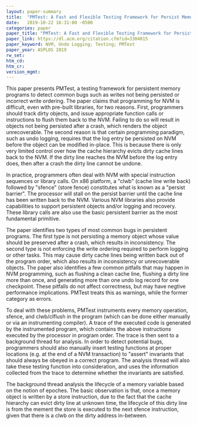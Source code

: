 ```yaml
---
layout: paper-summary
title:  "PMTest: A Fast and Flexible Testing Framework for Persist Memory Programs"
date:   2019-10-22 16:31:00 -0500
categories: paper
paper_title: "PMTest: A Fast and Flexible Testing Framework for Persist Memory Programs"
paper_link: https://dl.acm.org/citation.cfm?id=3304015
paper_keyword: NVM, Undo Logging; Testing; PMTest
paper_year: ASPLOS 2019
rw_set: 
htm_cd: 
htm_cr: 
version_mgmt: 
---
```


This paper presents PMTest, a testing framework for persistent memory programs to detect common bugs such as writes
not being persisted or incorrect write ordering. The paper claims that programming for NVM is difficult, even with pre-built
libraries, for two reasons. First, programmers should track dirty objects, and issue appropriate function calls or instructions
to flush them back to the NVM. Failing to do so will result in objects not being persisted after a crash, which renders the 
object unrecoverable. The second reason is that certain programming paradigm, such as undo logging, requires that the log
entry be persisted on NVM before the object can be modified in-place. This is because there is only very limited control 
over how the cache hierarchy evicts dirty cache lines back to the NVM. If the dirty line reaches the NVM before the log entry
does, then after a crash the dirty line cannot be undone. 

In practice, programmers often deal with NVM with special instruction sequences or library calls. On x86 platform, a "clwb"
(cache line write back) followed by "sfence" (store fence) constitutes what is known as a "persist barrier". The processor 
will stall on the persist barrier until the cache line has been written back to the NVM. Various NVM libraries also provide
capabilities to support persistent objects and/or logging and recovery. These library calls are also use the basic persistent 
barrier as the most fundamental primitive.

The paper identifies two types of most common bugs in persistent programs. The first type is not persisting a memory object
whose value should be preserved after a crash, which results in inconsistency. The second type is not enforcing the write 
ordering required to perform logging or other tasks. This may cause dirty cache lines being written back out of the program 
order, which also results in inconsistency or unrecoverable objects. The paper also identifies a few common pitfalls
that may happen in NVM programming, such as flushing a clean cache line, flushing a dirty line more than once, and generating
more than one undo log record for one checkpoint. These pitfalls do not affect correctness, but may have negtive performance 
implications. PMTest treats this as warnings, while the former category as errors.

To deal with these problems, PMTest instruments every memory operation, sfence, and clwb/clflush in the program (which can
be done either manually or via an instrumenting compiler). A trace of the executed code is generated by the instrumented 
program, which contains the above instructions executed by the processor in program order. The trace is then sent to a 
background thread for analysis. In order to detect potential bugs, programmers should also manually insert testing functions 
at proper locations (e.g. at the end of a NVM transaction) to "assert" invariants that should always be obeyed in a correct 
program. The analysis thread will also take these testing function into consideration, and uses the information collected 
from the trace to determine whether the invariants are satisfied.

The background thread analysis the lifecycle of a memory variable based on the notion of epoches. The basic observation
is that, once a memory object is written by a store instruction, due to the fact that the cache hierarchy can evict dirty
line at unknown time, the lifecycle of this dirty line is from the mement the store is executed to the next sfence
instruction, given that there is a clwb on the dirty address in-between.